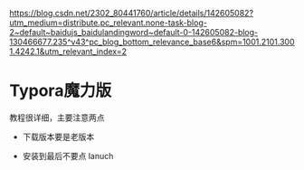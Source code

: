 https://blog.csdn.net/2302_80441760/article/details/142605082?utm_medium=distribute.pc_relevant.none-task-blog-2~default~baidujs_baidulandingword~default-0-142605082-blog-130466677.235^v43^pc_blog_bottom_relevance_base6&spm=1001.2101.3001.4242.1&utm_relevant_index=2

# Typora魔力版



教程很详细，主要注意两点

- 下载版本要是老版本

- 安装到最后不要点 lanuch 